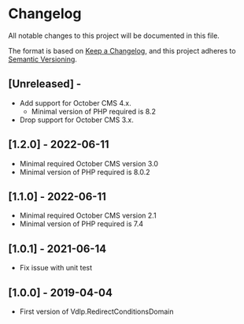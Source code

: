 # Changelog
All notable changes to this project will be documented in this file.

The format is based on [Keep a Changelog](https://keepachangelog.com/en/1.0.0/),
and this project adheres to [Semantic Versioning](https://semver.org/spec/v2.0.0.html).

## [Unreleased] - 

* Add support for October CMS 4.x.
    * Minimal version of PHP required is 8.2
* Drop support for October CMS 3.x.

## [1.2.0] - 2022-06-11

* Minimal required October CMS version 3.0
* Minimal version of PHP required is 8.0.2

## [1.1.0] - 2022-06-11

* Minimal required October CMS version 2.1
* Minimal version of PHP required is 7.4

## [1.0.1] - 2021-06-14

* Fix issue with unit test

## [1.0.0] - 2019-04-04

* First version of Vdlp.RedirectConditionsDomain

